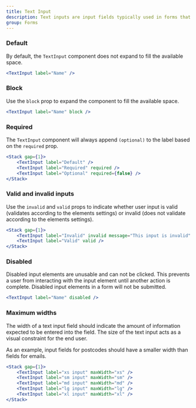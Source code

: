 ```yaml
---
title: Text Input
description: Text inputs are input fields typically used in forms that allow the user to enter text data in a structured format.
group: Forms
---
```


### Default

By default, the `TextInput` component does not expand to fill the available space.

```jsx live
<TextInput label="Name" />
```

### Block

Use the `block` prop to expand the component to fill the available space.

```jsx live
<TextInput label="Name" block />
```

### Required

The `TextInput` component will always append `(optional)` to the label based on the `required` prop.

```jsx live
<Stack gap={1}>
	<TextInput label="Default" />
	<TextInput label="Required" required />
	<TextInput label="Optional" required={false} />
</Stack>
```

### Valid and invalid inputs

Use the `invalid` and `valid` props to indicate whether user input is valid (validates according to the elements settings) or invalid (does not validate according to the elements settings).

```jsx live
<Stack gap={1}>
	<TextInput label="Invalid" invalid message="This input is invalid" />
	<TextInput label="Valid" valid />
</Stack>
```

### Disabled

Disabled input elements are unusable and can not be clicked. This prevents a user from interacting with the input element until another action is complete. Disabled input elements in a form will not be submitted.

```jsx live
<TextInput label="Name" disabled />
```

### Maximum widths

The width of a text input field should indicate the amount of information expected to be entered into the field. The size of the text input acts as a visual constraint for the end user.

As an example, input fields for postcodes should have a smaller width than fields for emails.

```jsx live
<Stack gap={1}>
	<TextInput label="xs input" maxWidth="xs" />
	<TextInput label="sm input" maxWidth="sm" />
	<TextInput label="md input" maxWidth="md" />
	<TextInput label="lg input" maxWidth="lg" />
	<TextInput label="xl input" maxWidth="xl" />
</Stack>
```
